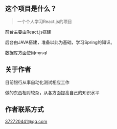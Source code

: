 ## 这个项目是什么？
> 一个个人学习React.js的项目

前台主要由React.js搭建

后台由JAVA搭建，准备以此为基础，学习Spring的知识。

数据库方面使用mysql



## 关于作者

目前银行从事自动化测试相应工作

做的东西相对较杂，从各方面提高自己的知识水平

## 作者联系方式 
372720441@qq.com
